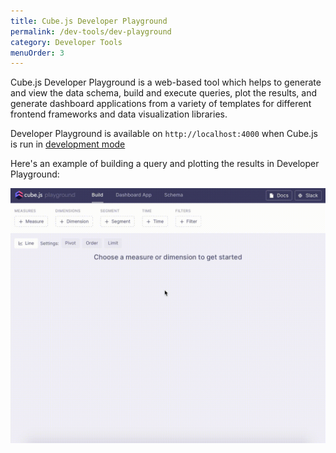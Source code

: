```yaml
---
title: Cube.js Developer Playground
permalink: /dev-tools/dev-playground
category: Developer Tools
menuOrder: 3
---
```


Cube.js Developer Playground is a web-based tool which helps to generate and view the data schema, build and execute queries, plot the results, and generate dashboard applications from a variety of templates for different frontend frameworks and data visualization libraries.

Developer Playground is available on `http://localhost:4000` when Cube.js is run in [development mode][link-dev-mode]

Here's an example of building a query and plotting the results in Developer Playground:

![](./playground.gif)

[link-dev-mode]: /configuration/overview